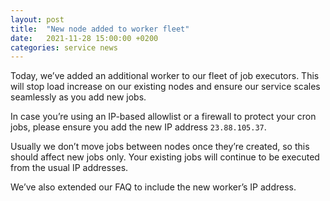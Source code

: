 ```yaml
---
layout: post
title:  "New node added to worker fleet"
date:   2021-11-28 15:00:00 +0200
categories: service news
---
```

Today, we’ve added an additional worker to our fleet of job executors. This will stop load increase on our existing nodes and ensure our service scales seamlessly as you add new jobs.

In case you’re using an IP-based allowlist or a firewall to protect your cron jobs, please ensure you add the new IP address `23.88.105.37`.

Usually we don’t move jobs between nodes once they’re created, so this should affect new jobs only. Your existing jobs will continue to be executed from the usual IP addresses.

We’ve also extended our FAQ to include the new worker’s IP address.
